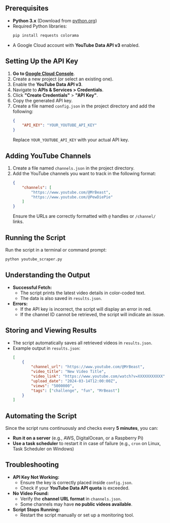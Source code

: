 ## Prerequisites

- **Python 3.x** (Download from [python.org](https://www.python.org/))
- Required Python libraries:
  ```bash
  pip install requests colorama
  ```
- A Google Cloud account with **YouTube Data API v3** enabled.

## Setting Up the API Key

1. **Go to [Google Cloud Console](https://console.cloud.google.com/)**.
2. Create a new project (or select an existing one).
3. Enable the **YouTube Data API v3**.
4. Navigate to **APIs & Services > Credentials**.
5. Click **"Create Credentials"** > **"API Key"**.
6. Copy the generated API key.
7. Create a file named `config.json` in the project directory and add the following:
   ```json
   {
       "API_KEY": "YOUR_YOUTUBE_API_KEY"
   }
   ```
   Replace `YOUR_YOUTUBE_API_KEY` with your actual API key.

## Adding YouTube Channels

1. Create a file named `channels.json` in the project directory.
2. Add the YouTube channels you want to track in the following format:
   ```json
   {
       "channels": [
           "https://www.youtube.com/@MrBeast",
           "https://www.youtube.com/@PewDiePie"
       ]
   }
   ```
   Ensure the URLs are correctly formatted with `@` handles or `/channel/` links.

## Running the Script

Run the script in a terminal or command prompt:
```bash
python youtube_scraper.py
```

## Understanding the Output

- **Successful Fetch:**
  - The script prints the latest video details in color-coded text.
  - The data is also saved in `results.json`.
- **Errors:**
  - If the API key is incorrect, the script will display an error in red.
  - If the channel ID cannot be retrieved, the script will indicate an issue.

## Storing and Viewing Results

- The script automatically saves all retrieved videos in `results.json`.
- Example output in `results.json`:
  ```json
  [
      {
          "channel_url": "https://www.youtube.com/@MrBeast",
          "video_title": "New Video Title",
          "video_link": "https://www.youtube.com/watch?v=XXXXXXXXXXX",
          "upload_date": "2024-03-14T12:00:00Z",
          "views": "5000000",
          "tags": ["challenge", "fun", "MrBeast"]
      }
  ]
  ```

## Automating the Script

Since the script runs continuously and checks every **5 minutes**, you can:
- **Run it on a server** (e.g., AWS, DigitalOcean, or a Raspberry Pi)
- **Use a task scheduler** to restart it in case of failure (e.g., `cron` on Linux, Task Scheduler on Windows)

## Troubleshooting

- **API Key Not Working:**
  - Ensure the key is correctly placed inside `config.json`.
  - Check if your **YouTube Data API quota** is exceeded.
- **No Video Found:**
  - Verify the **channel URL format** in `channels.json`.
  - Some channels may have **no public videos available**.
- **Script Stops Running:**
  - Restart the script manually or set up a monitoring tool.